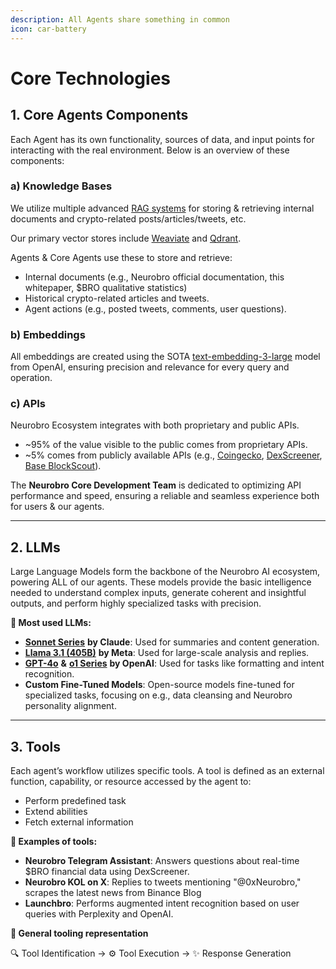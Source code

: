 ```yaml
---
description: All Agents share something in common
icon: car-battery
---
```


# Core Technologies

## 1. Core Agents Components

Each Agent has its own functionality, sources of data, and input points for interacting with the real environment. Below is an overview of these components:

### **a) Knowledge Bases**

We utilize multiple advanced [RAG systems](https://en.wikipedia.org/wiki/Retrieval-augmented_generation) for storing & retrieving internal documents and crypto-related posts/articles/tweets, etc.

Our primary vector stores include [Weaviate](https://weaviate.io/) and [Qdrant](https://qdrant.tech/).

Agents & Core Agents use these to store and retrieve:

* Internal documents (e.g., Neurobro official documentation, this whitepaper, $BRO qualitative statistics)
* Historical crypto-related articles and tweets.
* Agent actions (e.g., posted tweets, comments, user questions).

### **b) Embeddings**

All embeddings are created using the SOTA [text-embedding-3-large](https://openai.com/index/new-embedding-models-and-api-updates/) model from OpenAI, ensuring precision and relevance for every query and operation.

### **c) APIs**

Neurobro Ecosystem integrates with both proprietary and public APIs.

* \~95% of the value visible to the public comes from proprietary APIs.
* \~5% comes from publicly available APIs (e.g., [Coingecko](https://www.coingecko.com/en/api), [DexScreener](https://docs.dexscreener.com/api/reference), [Base BlockScout](https://docs.blockscout.com/devs/apis)).

The **Neurobro Core Development Team** is dedicated to optimizing API performance and speed, ensuring a reliable and seamless experience both for users & our agents.

***

## 2. LLMs

Large Language Models form the backbone of the Neurobro AI ecosystem, powering ALL of our agents. These models provide the basic intelligence needed to understand complex inputs, generate coherent and insightful outputs, and perform highly specialized tasks with precision.

**🔸 Most used LLMs:**

* [**Sonnet Series**](https://www.anthropic.com/api) **by Claude**: Used for summaries and content generation.
* [**Llama 3.1 (405B)**](https://ai.meta.com/blog/meta-llama-3-1/) **by Meta**: Used for large-scale analysis and replies.
* [**GPT-4o**](https://openai.com/index/hello-gpt-4o/) **&** [**o1 Series**](https://openai.com/o1/) **by OpenAI**: Used for tasks like formatting and intent recognition.
* **Custom Fine-Tuned Models**: Open-source models fine-tuned for specialized tasks, focusing on e.g., data cleansing and Neurobro personality alignment.

***

## 3. Tools

Each agent’s workflow utilizes specific tools. A tool is defined as an external function, capability, or resource accessed by the agent to:

* Perform predefined task
* Extend abilities
* Fetch external information

**🔸 Examples of tools:**

* **Neurobro Telegram Assistant**: Answers questions about real-time $BRO financial data using DexScreener.
* **Neurobro KOL on X**: Replies to tweets mentioning "@0xNeurobro," scrapes the latest news from Binance Blog
* **Launchbro**: Performs augmented intent recognition based on user queries with Perplexity and OpenAI.

**🔸 General tooling representation**

🔍 Tool Identification → ⚙️ Tool Execution → ✨ Response Generation

